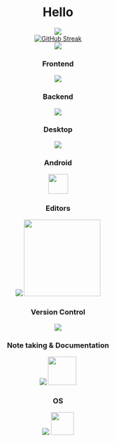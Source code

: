 <h1 align="center">Hello</h1>

<p align="center">
   <a href="https://github.com/anuraghazra/github-readme-stats">
      <img src="https://github-readme-stats.vercel.app/api?username=alexxGmZ&count_private=true&theme=transparent&show_icons=true&hide_border=true">
   </a>
   <br>
   <a href="https://git.io/streak-stats">
      <img src="https://streak-stats.demolab.com/?user=alexxGmZ&theme=transparent&hide_border=true&date_format=j%20M%5B%20Y%5D" alt="GitHub Streak">
   </a>
   <br>
   <a href="https://github.com/anuraghazra/github-readme-stats">
      <img src="https://github-readme-stats.vercel.app/api/top-langs/?username=alexxGmZ&layout=pie&theme=transparent&langs_count=10&hide_border=true">
   </a>
</p>

<h3 align="center">Frontend</h3>
<p align="center">
   <a href="https://skillicons.dev">
      <img src="https://skillicons.dev/icons?i=tailwind,bootstrap,js,html">
   </a>
</p>

<h3 align="center">Backend</h3>
<p align="center">
   <a href="https://skillicons.dev">
      <img src="https://skillicons.dev/icons?i=bash,express,go,lua,nodejs,mysql,postgres">
   </a>
</p>

<h3 align="center">Desktop</h3>
<p align="center">
   <a href="https://skillicons.dev">
      <img src="https://skillicons.dev/icons?i=electron">
   </a>
</p>

<h3 align="center">Android</h3>
<p align="center">
   <a>
      <img src="https://www.svgrepo.com/show/353536/capacitorjs-icon.svg" width="45">
   </a>
</p>

<h3 align="center">Editors</h3>
<p align="center">
   <a href="https://skillicons.dev" style="text-decoration: none">
      <img src="https://skillicons.dev/icons?i=vim,neovim,sublime">
   </a>
   <img src="https://github.com/tmux/tmux/raw/master/logo/tmux-logo-medium.png?raw=true" width="175">
</p>

<h3 align="center">Version Control</h3>
<p align="center">
   <a href="https://skillicons.dev">
      <img src="https://skillicons.dev/icons?i=git,github">
   </a>
</p>

<h3 align="center">Note taking & Documentation</h3>
<p align="center">
   <a href="https://skillicons.dev" style="text-decoration: none">
      <img src="https://skillicons.dev/icons?i=markdown">
   </a>
   <img src="https://entangled.github.io/bootstrap/img/pandoc.png" width="65">
</p>

<h3 align="center">OS</h3>
<p align="center">
   <a href="https://skillicons.dev" style="text-decoration: none">
      <img src="https://skillicons.dev/icons?i=linux,mint">
   </a>
   <img src="https://www.svgrepo.com/show/452201/fedora.svg" width="52">
</p>
